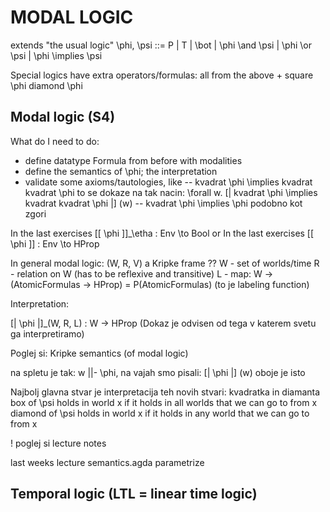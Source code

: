 # MODAL LOGIC
extends "the usual logic"
\phi, \psi ::= P | T | \bot | \phi \and \psi | \phi \or \psi | \phi \implies \psi

Special logics have extra operators/formulas:
all from the above + 
    square \phi
    diamond \phi


## Modal logic (S4)

What do I need to do:
- define datatype Formula from before with modalities
- define the semantics of \phi; the interpretation
- validate some axioms/tautologies, like
-- kvadrat \phi \implies kvadrat kvadrat \phi
    to se dokaze na tak nacin:
        \forall w. [| kvadrat \phi \implies kvadrat kvadrat \phi |] (w)
-- kvadrat \phi \implies \phi
        podobno kot zgori


In the last exercises [[ \phi ]]_\etha : Env \to Bool   or
In the last exercises [[ \phi ]] : Env \to HProp

In general modal logic:
(W, R, V)   a Kripke frame  ??
W - set of worlds/time
R - relation on W (has to be reflexive and transitive)
L - map: W -> (AtomicFormulas -> HProp) = P(AtomicFormulas)  (to je labeling function)

Interpretation:

[| \phi |]_(W, R, L) : W  -> HProp  (Dokaz je odvisen od tega v katerem svetu ga interpretiramo)

Poglej si:
Kripke semantics (of modal logic)

na spletu je tak: w ||- \phi, na vajah smo pisali: [| \phi |] (w) oboje je isto

Najbolj glavna stvar je interpretacija teh novih stvari: kvadratka in diamanta
box of \psi holds in world x if it holds in all worlds that we can go to from x
diamond of \psi holds in world x if it holds in any world that we can go to from x



! poglej si lecture notes

last weeks lecture
semantics.agda
parametrize

## Temporal logic (LTL = linear time logic)